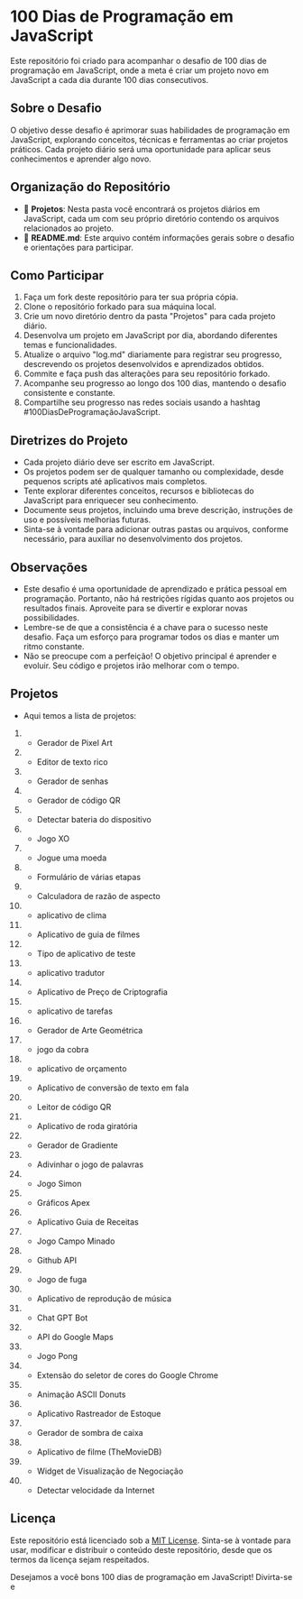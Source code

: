 # 100 Dias de Programação em JavaScript

Este repositório foi criado para acompanhar o desafio de 100 dias de programação em JavaScript, onde a meta é criar um projeto novo em JavaScript a cada dia durante 100 dias consecutivos.

## Sobre o Desafio

O objetivo desse desafio é aprimorar suas habilidades de programação em JavaScript, explorando conceitos, técnicas e ferramentas ao criar projetos práticos. Cada projeto diário será uma oportunidade para aplicar seus conhecimentos e aprender algo novo.

## Organização do Repositório

- 📁 **Projetos**: Nesta pasta você encontrará os projetos diários em JavaScript, cada um com seu próprio diretório contendo os arquivos relacionados ao projeto.
- 📄 **README.md**: Este arquivo contém informações gerais sobre o desafio e orientações para participar.

## Como Participar

1. Faça um fork deste repositório para ter sua própria cópia.
2. Clone o repositório forkado para sua máquina local.
3. Crie um novo diretório dentro da pasta "Projetos" para cada projeto diário.
4. Desenvolva um projeto em JavaScript por dia, abordando diferentes temas e funcionalidades.
5. Atualize o arquivo "log.md" diariamente para registrar seu progresso, descrevendo os projetos desenvolvidos e aprendizados obtidos.
6. Commite e faça push das alterações para seu repositório forkado.
7. Acompanhe seu progresso ao longo dos 100 dias, mantendo o desafio consistente e constante.
8. Compartilhe seu progresso nas redes sociais usando a hashtag #100DiasDeProgramaçãoJavaScript.

## Diretrizes do Projeto

- Cada projeto diário deve ser escrito em JavaScript.
- Os projetos podem ser de qualquer tamanho ou complexidade, desde pequenos scripts até aplicativos mais completos.
- Tente explorar diferentes conceitos, recursos e bibliotecas do JavaScript para enriquecer seu conhecimento.
- Documente seus projetos, incluindo uma breve descrição, instruções de uso e possíveis melhorias futuras.
- Sinta-se à vontade para adicionar outras pastas ou arquivos, conforme necessário, para auxiliar no desenvolvimento dos projetos.

## Observações

- Este desafio é uma oportunidade de aprendizado e prática pessoal em programação. Portanto, não há restrições rígidas quanto aos projetos ou resultados finais. Aproveite para se divertir e explorar novas possibilidades.
- Lembre-se de que a consistência é a chave para o sucesso neste desafio. Faça um esforço para programar todos os dias e manter um ritmo constante.
- Não se preocupe com a perfeição! O objetivo principal é aprender e evoluir. Seu código e projetos irão melhorar com o tempo.

## Projetos
- Aqui temos a lista de projetos:

1. - Gerador de Pixel Art
2. - Editor de texto rico
3. - Gerador de senhas
4. - Gerador de código QR
5. - Detectar bateria do dispositivo
6. - Jogo XO
7. - Jogue uma moeda
8. - Formulário de várias etapas
9. - Calculadora de razão de aspecto
10. - aplicativo de clima
11. - Aplicativo de guia de filmes
12. - Tipo de aplicativo de teste
13. - aplicativo tradutor
14. - Aplicativo de Preço de Criptografia
15. - aplicativo de tarefas
16. - Gerador de Arte Geométrica
17. - jogo da cobra
18. - aplicativo de orçamento
19. - Aplicativo de conversão de texto em fala
20. - Leitor de código QR
21. - Aplicativo de roda giratória
22. - Gerador de Gradiente
23. - Adivinhar o jogo de palavras
24. - Jogo Simon
25. - Gráficos Apex
26. - Aplicativo Guia de Receitas
27. - Jogo Campo Minado
28. - Github API
29. - Jogo de fuga
30. - Aplicativo de reprodução de música
31. - Chat GPT Bot
32. - API do Google Maps
33. - Jogo Pong
34. - Extensão do seletor de cores do Google Chrome
35. - Animação ASCII Donuts
36. - Aplicativo Rastreador de Estoque
37. - Gerador de sombra de caixa
38. - Aplicativo de filme (TheMovieDB)
39. - Widget de Visualização de Negociação
40. - Detectar velocidade da Internet

## Licença

Este repositório está licenciado sob a [MIT License](LICENSE). Sinta-se à vontade para usar, modificar e distribuir o conteúdo deste repositório, desde que os termos da licença sejam respeitados.

Desejamos a você bons 100 dias de programação em JavaScript! Divirta-se e
